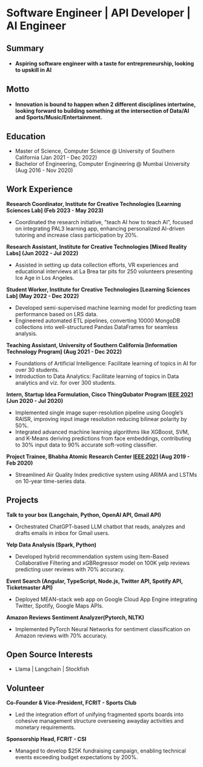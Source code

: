 # Software Engineer | API Developer | AI Engineer

## Summary
  - #### Aspiring software engineer with a taste for entrepreneurship, looking to upskill in AI

## Motto
  - #### Innovation is bound to happen when 2 different disciplines intertwine, looking forward to building something at the intersection of Data/AI and Sports/Music/Entertainment.


## Education
- Master of Science, Computer Science @ University of Southern California (Jan 2021 - Dec 2022)
- Bachelor of Engineering, Computer Engineering @ Mumbai University (Aug 2016 - Nov 2020)


## Work Experience
**Research Coordinator, Institute for Creative Technologies [Learning Sciences Lab] (Feb 2023 - May 2023)**
  - Coordinated the research initiative, ”teach AI how to teach AI”, focused on integrating PAL3 learning app, enhancing personalized AI-driven tutoring and increase class participation by 20%.

**Research Assistant, Institute for Creative Technologies [Mixed Reality Labs] (Jun 2022 - Jul 2022)**
  - Assisted in setting up data collection efforts, VR experiences and educational interviews at La Brea tar pits for 250 volunteers presenting Ice Age in Los Angeles.

**Student Worker, Institute for Creative Technologies [Learning Sciences Lab] (May 2022 - Dec 2022)**
  - Developed semi-supervised machine learning model for predicting team performance based on LRS data.
  - Engineered automated ETL pipelines, converting 10000 MongoDB collections into well-structured Pandas DataFrames for seamless analysis.

**Teaching Assistant, University of Southern California [Information Technology Program] (Aug 2021 - Dec 2022)**
  - Foundations of Artificial Intelligence: Facilitate learning of topics in AI for over 30 students.
  - Introduction to Data Analytics: Facilitate learning of topics in Data analytics and viz. for over 300 students.

**Intern, Startup Idea Formulation, Cisco ThingQubator Program [IEEE 2021](https://ieeexplore.ieee.org/document/9544851) (Jun 2020 - Jul 2020)**
  - Implemented single image super-resolution pipeline using Google’s RAISR, improving input image resolution reducing bilinear polarity by 50%.
  - Integrated advanced machine learning algorithms like XGBoost, SVM, and K-Means deriving predictions from face embeddings, contributing to 30% input data to 90% accurate soft-voting classifier.

**Project Trainee, Bhabha Atomic Research Center [IEEE 2021](https://ieeexplore.ieee.org/document/9544851) (Aug 2019 - Feb 2020)**
  - Streamlined Air Quality Index predictive system using ARIMA and LSTMs on 10-year time-series data.


## Projects
**Talk to your box (Langchain, Python, OpenAI API, Gmail API)**
  - Orchestrated ChatGPT-based LLM chatbot that reads, analyzes and drafts emails in inbox for Gmail users.

**Yelp Data Analysis (Spark, Python)**
  - Developed hybrid recommendation system using Item-Based Collaborative Filtering and xGBRegressor model on 100K yelp reviews predicting user reviews with 70% accuracy.

**Event Search (Angular, TypeScript, Node.js, Twitter API, Spotify API, Ticketmaster API)**
  - Deployed MEAN-stack web app on Google Cloud App Engine integrating Twitter, Spotify, Google Maps APIs.

**Amazon Reviews Sentiment Analyzer(Pytorch, NLTK)**
  - Implemented PyTorch Neural Networks for sentiment classification on Amazon reviews with 70% accuracy.


## Open Source Interests
- Llama | Langchain | Stockfish


## Volunteer
**Co-Founder & Vice-President, FCRIT - Sports Club**
  - Led the integration effort of unifying fragmented sports boards into cohesive management structure overseeing awayday activities and monetary requirements.

**Sponsorship Head, FCRIT - CSI**
  - Managed to develop $25K fundraising campaign, enabling technical events exceeding budget expectations by 200%.
